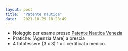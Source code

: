 ```yaml
---
layout: post
title:  "Patente nautica"
date:   2021-10-29 18:28:49
---
```


* Noleggio per esame presso [Patente Nautica Venezia][patentenauticaeu]
* Pratiche: [Agenzia Mare] a brescia
* 4 fototessere (3 x 3) 1 x il certificato medico. 

[patentenauticaeu]: https://patentenautica.eu/
